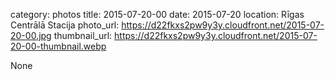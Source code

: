 category: photos 
title: 2015-07-20-00
date: 2015-07-20
location: Rīgas Centrālā Stacija
photo_url: https://d22fkxs2pw9y3y.cloudfront.net/2015-07-20-00.jpg
thumbnail_url: https://d22fkxs2pw9y3y.cloudfront.net/2015-07-20-00-thumbnail.webp

None